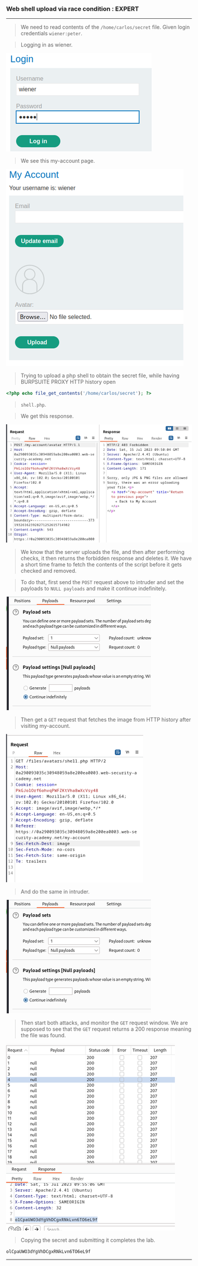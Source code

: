 
### Web shell upload via race condition : EXPERT

---

> We need to read contents of the `/home/carlos/secret` file.
> Given login credentials `wiener:peter`.


> Logging in as wiener.

![](./screenshots/lab1-login.png)

> We see this my-account page.

![](./screenshots/lab1-account.png)


> Trying to upload a php shell to obtain the secret file, while having BURPSUITE PROXY HTTP history open
```PHP
<?php echo file_get_contents('/home/carlos/secret'); ?>
```
> `shell.php`.

> We get this response.

![](./screenshots/lab7-res.png)

> We know that the server uploads the file, and then after performing checks, it then returns the forbidden response and deletes it.
> We have a short time frame to fetch the contents of the script before it gets checked and removed.

> To do that, first send the `POST` request above to intruder and set the payloads to `NULL payloads` and make it continue indefinitely.

![](./screenshots/lab7-payload.png)

> Then get a `GET` request that fetches the image from HTTP history after visiting my-account.

![](./screenshots/lab7-get.png)

> And do the same in intruder.

![](./screenshots/lab7-payload.png)

> Then start both attacks, and monitor the `GET` request window.
> We are supposed to see that the `GET` request returns a 200 response meaning the file was found.

![](./screenshots/lab7-200.png)

> Copying the secret and submitting it completes the lab.
```
olCpaUWO3dYgVhDCgxRNkLvn6TO6eL9f
```

---
